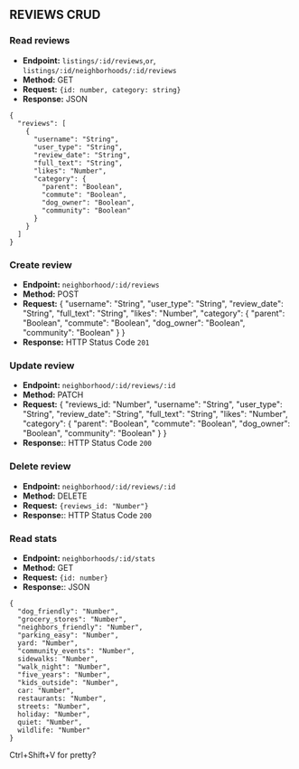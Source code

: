 ## REVIEWS CRUD

### Read reviews
* **Endpoint:** `listings/:id/reviews`,`or`, `listings/:id/neighborhoods/:id/reviews`
* **Method:** GET
* **Request:** `{id: number, category: string}`
* **Response:** JSON
```
{
  "reviews": [
    {
      "username": "String",
      "user_type": "String",
      "review_date": "String",
      "full_text": "String",
      "likes": "Number",
      "category": {
        "parent": "Boolean",
        "commute": "Boolean",
        "dog_owner": "Boolean",
        "community": "Boolean"
      }
    }
  ]
}
```

### Create review
* **Endpoint:** `neighborhood/:id/reviews`
* **Method:** POST
* **Request:**
    {
      "username": "String",
      "user_type": "String",
      "review_date": "String",
      "full_text": "String",
      "likes": "Number",
      "category": {
        "parent": "Boolean",
        "commute": "Boolean",
        "dog_owner": "Boolean",
        "community": "Boolean"
      }
    }
* **Response:** HTTP Status Code `201`

### Update review
* **Endpoint:** `neighborhood/:id/reviews/:id`
* **Method:** PATCH
* **Request:**
    {
      "reviews_id: "Number",
      "username": "String",
      "user_type": "String",
      "review_date": "String",
      "full_text": "String",
      "likes": "Number",
      "category": {
        "parent": "Boolean",
        "commute": "Boolean",
        "dog_owner": "Boolean",
        "community": "Boolean"
      }
    }
* **Response:**: HTTP Status Code `200`

### Delete review
* **Endpoint:** `neighborhood/:id/reviews/:id`
* **Method:** DELETE
* **Request:** `{reviews_id: "Number"}`
* **Response:**: HTTP Status Code `200`

### Read stats
* **Endpoint:** `neighborhoods/:id/stats`
* **Method:** GET
* **Request:** `{id: number}`
* **Response:**: JSON
```
{
  "dog_friendly": "Number",
  "grocery_stores": "Number",
  "neighbors_friendly": "Number",
  "parking_easy": "Number",
  yard: "Number",
  "community_events": "Number",
  sidewalks: "Number",
  "walk_night": "Number",
  "five_years": "Number",
  "kids_outside": "Number",
  car: "Number",
  restaurants: "Number",
  streets: "Number",
  holiday: "Number",
  quiet: "Number",
  wildlife: "Number"
}
```


Ctrl+Shift+V for pretty?
